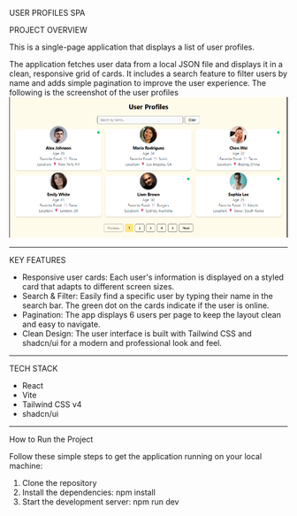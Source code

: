 USER PROFILES SPA

PROJECT OVERVIEW

This is a single-page application that displays a list of user profiles.

The application fetches user data from a local JSON file and displays it in a clean, responsive grid of cards. It includes a search feature to filter users by name and adds simple pagination to improve the user experience. The following is the screenshot of the user profiles
![screenshot](image.png)

---

KEY FEATURES

- Responsive user cards: Each user's information is displayed on a styled card that adapts to different screen sizes.
- Search & Filter: Easily find a specific user by typing their name in the search bar. The green dot on the cards indicate if the user is online.
- Pagination: The app displays 6 users per page to keep the layout clean and easy to navigate.
- Clean Design: The user interface is built with Tailwind CSS and shadcn/ui for a modern and professional look and feel.

---

TECH STACK

- React
- Vite
- Tailwind CSS v4
- shadcn/ui

---

How to Run the Project

Follow these simple steps to get the application running on your local machine:

1. Clone the repository
2. Install the dependencies: npm install
3. Start the development server: npm run dev
